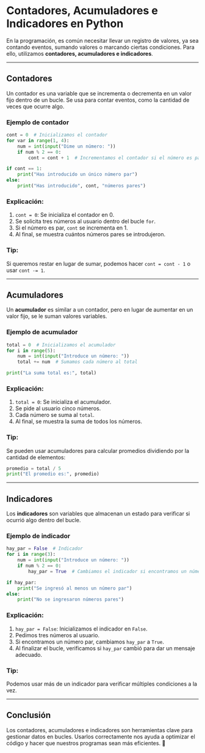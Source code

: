 # Contadores, Acumuladores e Indicadores en Python

En la programación, es común necesitar llevar un registro de valores, ya sea contando eventos, sumando valores o marcando ciertas condiciones. Para ello, utilizamos **contadores, acumuladores e indicadores**.

---

## Contadores
Un contador es una variable que se incrementa o decrementa en un valor fijo dentro de un bucle. Se usa para contar eventos, como la cantidad de veces que ocurre algo.

### Ejemplo de contador
```python
cont = 0  # Inicializamos el contador
for var in range(1, 4):
    num = int(input("Dime un número: "))
    if num % 2 == 0:
        cont = cont + 1  # Incrementamos el contador si el número es par

if cont == 1:
    print("Has introducido un único número par")
else:
    print("Has introducido", cont, "números pares")
```
### Explicación:
1. `cont = 0`: Se inicializa el contador en 0.
2. Se solicita tres números al usuario dentro del bucle `for`.
3. Si el número es par, `cont` se incrementa en 1.
4. Al final, se muestra cuántos números pares se introdujeron.

### Tip:
Si queremos restar en lugar de sumar, podemos hacer `cont = cont - 1` o usar `cont -= 1`.

---

## Acumuladores
Un **acumulador** es similar a un contador, pero en lugar de aumentar en un valor fijo, se le suman valores variables.

### Ejemplo de acumulador
```python
total = 0  # Inicializamos el acumulador
for i in range(5):
    num = int(input("Introduce un número: "))
    total += num  # Sumamos cada número al total

print("La suma total es:", total)
```

### Explicación:
1. `total = 0`: Se inicializa el acumulador.
2. Se pide al usuario cinco números.
3. Cada número se suma al `total`.
4. Al final, se muestra la suma de todos los números.

### Tip:
Se pueden usar acumuladores para calcular promedios dividiendo por la cantidad de elementos:
```python
promedio = total / 5
print("El promedio es:", promedio)
```

---

## Indicadores
Los **indicadores** son variables que almacenan un estado para verificar si ocurrió algo dentro del bucle.

### Ejemplo de indicador
```python
hay_par = False  # Indicador
for i in range(3):
    num = int(input("Introduce un número: "))
    if num % 2 == 0:
        hay_par = True  # Cambiamos el indicador si encontramos un número par

if hay_par:
    print("Se ingresó al menos un número par")
else:
    print("No se ingresaron números pares")
```

### Explicación:
1. `hay_par = False`: Inicializamos el indicador en `False`.
2. Pedimos tres números al usuario.
3. Si encontramos un número par, cambiamos `hay_par` a `True`.
4. Al finalizar el bucle, verificamos si `hay_par` cambió para dar un mensaje adecuado.

### Tip:
Podemos usar más de un indicador para verificar múltiples condiciones a la vez.

---

## Conclusión
Los contadores, acumuladores e indicadores son herramientas clave para gestionar datos en bucles. Usarlos correctamente nos ayuda a optimizar el código y hacer que nuestros programas sean más eficientes. 🚀


